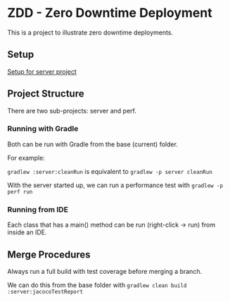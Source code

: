 # ZDD - Zero Downtime Deployment

This is a project to illustrate zero downtime deployments.

## Setup

[Setup for server project](server/README.md)


## Project Structure

There are two sub-projects: server and perf.


### Running with Gradle

Both can be run with Gradle from the base (current) folder.

For example:

`gradlew :server:cleanRun` is equivalent to `gradlew -p server cleanRun`

With the server started up, we can run a performance test with
`gradlew -p perf run`

### Running from IDE

Each class that has a main() method can be run (right-click -> run) from inside an IDE.


## Merge Procedures

Always run a full build with test coverage before merging a branch.

We can do this from the base folder with
`gradlew clean build :server:jacocoTestReport` 
